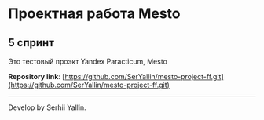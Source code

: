 # Проектная работа Mesto

## 5 спринт

Это тестовый проэкт Yandex Paracticum, Mesto

**Repository link**: [https://github.com/SerYallin/mesto-project-ff.git](https://github.com/SerYallin/mesto-project-ff.git)

---

Develop by Serhii Yallin.

